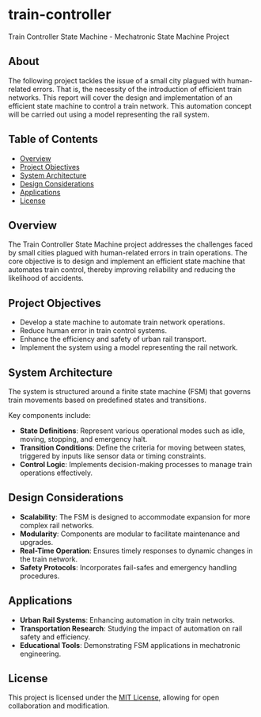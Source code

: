 # train-controller
Train Controller State Machine - Mechatronic State Machine Project

## About
The following project tackles the issue of a small city plagued with human-related errors. That is, the necessity of the introduction of efficient train networks. This report will cover the design and implementation of an efficient state machine to control a train network. This automation concept will be carried out using a model representing the rail system.

## Table of Contents

- [Overview](#overview)
- [Project Objectives](#project-objectives)
- [System Architecture](#system-architecture)
- [Design Considerations](#design-considerations)
- [Applications](#applications)
- [License](#license)

## Overview

The Train Controller State Machine project addresses the challenges faced by small cities plagued with human-related errors in train operations. The core objective is to design and implement an efficient state machine that automates train control, thereby improving reliability and reducing the likelihood of accidents.

## Project Objectives

- Develop a state machine to automate train network operations.
- Reduce human error in train control systems.
- Enhance the efficiency and safety of urban rail transport.
- Implement the system using a model representing the rail network.

## System Architecture

The system is structured around a finite state machine (FSM) that governs train movements based on predefined states and transitions. 

Key components include:​

- **State Definitions**: Represent various operational modes such as idle, moving, stopping, and emergency halt.
- **Transition Conditions**: Define the criteria for moving between states, triggered by inputs like sensor data or timing constraints.
- **Control Logic**: Implements decision-making processes to manage train operations effectively.

## Design Considerations

- **Scalability**: The FSM is designed to accommodate expansion for more complex rail networks.
- **Modularity**: Components are modular to facilitate maintenance and upgrades.
- **Real-Time Operation**: Ensures timely responses to dynamic changes in the train network.
- **Safety Protocols**: Incorporates fail-safes and emergency handling procedures.

## Applications

- **Urban Rail Systems**: Enhancing automation in city train networks.
- **Transportation Research**: Studying the impact of automation on rail safety and efficiency.
- **Educational Tools**: Demonstrating FSM applications in mechatronic engineering.

## License

This project is licensed under the [MIT License](LICENSE), allowing for open collaboration and modification.
